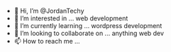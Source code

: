 - 👋 Hi, I’m @JordanTechy
- 👀 I’m interested in ... web development
- 🌱 I’m currently learning ...  wordpress development
- 💞️ I’m looking to collaborate on ... anything web dev
- 📫 How to reach me ...

<!---
JordanTechy/JordanTechy is a ✨ special ✨ repository because its `README.md` (this file) appears on your GitHub profile.
You can click the Preview link to take a look at your changes.
--->
